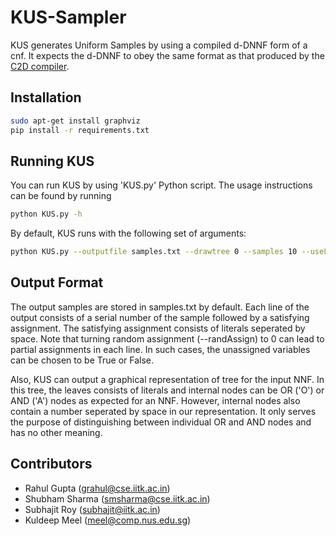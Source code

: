 # KUS-Sampler
KUS generates Uniform Samples by using a compiled d-DNNF form of a cnf. It expects the d-DNNF to obey the same format as that produced by the [C2D compiler](http://reasoning.cs.ucla.edu/c2d/).

## Installation
```bash
sudo apt-get install graphviz
pip install -r requirements.txt
```
## Running KUS
You can run KUS by using 'KUS.py' Python script. The usage instructions can be found by running
```bash
python KUS.py -h
```
By default, KUS runs with the following set of arguments:
```bash
python KUS.py --outputfile samples.txt --drawtree 0 --samples 10 --useList 0 --randAssign 1 --dDNNF <name of input dDNNF file>
```

## Output Format
The output samples are stored in samples.txt by default. Each line of the output consists of a serial number of the sample followed by a satisfying assignment. The satisfying assignment consists of literals seperated by space. Note that turning random assignment (--randAssign) to 0 can lead to partial assignments in each line. In such cases, the unassigned variables can be chosen to be True or False.

Also, KUS can output a graphical representation of tree for the input NNF. In this tree, the leaves consists of literals and internal nodes can be OR ('O') or AND ('A') nodes as expected for an NNF. However, internal nodes also contain a number seperated by space in our representation. It only serves the purpose of distinguishing between individual OR and AND nodes and has no other meaning.


## Contributors
  * Rahul Gupta (grahul@cse.iitk.ac.in)
  * Shubham Sharma (smsharma@cse.iitk.ac.in)
  * Subhajit Roy (subhajit@iitk.ac.in)
  * Kuldeep Meel (meel@comp.nus.edu.sg)